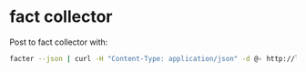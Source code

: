 fact collector
========

Post to fact collector with:
```bash
facter --json | curl -H "Content-Type: application/json" -d @- http://localhost
```
